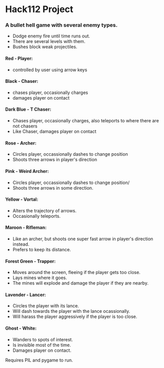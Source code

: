 # Hack112 Project

### A bullet hell game with several enemy types.

* Dodge enemy fire until time runs out.
* There are several levels with them.
* Bushes block weak projectiles.

#### Red - Player:
* controlled by user using arrow keys

#### Black - Chaser:
* chases player, occasionally charges
* damages player on contact

#### Dark Blue - T Chaser:
* Chases player, occasionally charges, also teleports to where there are not chasers
* Like Chaser, damages player on contact

#### Rose - Archer:
* Circles player, occassionally dashes to change position
* Shoots three arrows in player's direction

#### Pink - Weird Archer:
* Circles player, occassionally dashes to change position/
* Shoots three arrows in some direction.

#### Yellow - Vortal:
* Alters the trajectory of arrows.
* Occasionally teleports.

#### Maroon - Rifleman:
* Like an archer, but shoots one super fast arrow in player's direction instead.
* Prefers to keep its distance.

#### Forest Green - Trapper:
* Moves around the screen, fleeing if the player gets too close.
* Lays mines where it goes.
* The mines will explode and damage the player if they are nearby.

#### Lavender - Lancer:
* Circles the player with its lance.
* Will dash towards the player with the lance ocassionally.
* Will harass the player aggressively if the player is too close.

#### Ghost - White:
* Wanders to spots of interest.
* Is invisible most of the time.
* Damages player on contact.

Requires PIL and pygame to run.